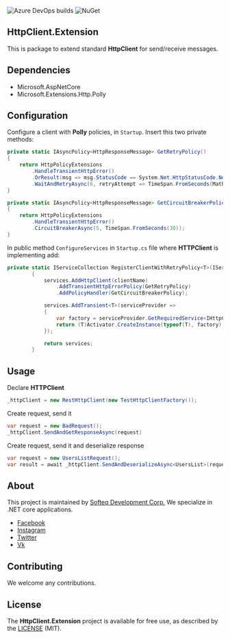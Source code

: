 ![Azure DevOps builds](https://dev.azure.com/eugenypetlakh/HttpClient.Extension/_apis/build/status/Softeq.HttpClient.Extension?branchName=master)
![NuGet](https://img.shields.io/nuget/v/Softeq.HttpClient.Extension.svg)

## HttpClient.Extension
This is package to extend standard **HttpClient** for send/receive messages.

## Dependencies
- Microsoft.AspNetCore
- Microsoft.Extensions.Http.Polly

## Configuration

Configure a client with **Polly** policies, in `Startup`. Insert this two private methods:

```csharp
private static IAsyncPolicy<HttpResponseMessage> GetRetryPolicy()
{
    return HttpPolicyExtensions
        .HandleTransientHttpError()
        .OrResult(msg => msg.StatusCode == System.Net.HttpStatusCode.NotFound)
        .WaitAndRetryAsync(6, retryAttempt => TimeSpan.FromSeconds(Math.Pow(2, retryAttempt)));
}

private static IAsyncPolicy<HttpResponseMessage> GetCircuitBreakerPolicy()
{
    return HttpPolicyExtensions
        .HandleTransientHttpError()
        .CircuitBreakerAsync(5, TimeSpan.FromSeconds(30));
}
```

In public method `ConfigureServices` in `Startup.cs` file where **HTTPClient** is implementing add:
```csharp
private static IServiceCollection RegisterClientWithRetryPolicy<T>(IServiceCollection services, string clientName) where T : RestHttpClientBase
	    {
		    services.AddHttpClient(clientName)
			    .AddTransientHttpErrorPolicy(GetRetryPolicy)
			    .AddPolicyHandler(GetCircuitBreakerPolicy);

		    services.AddTransient<T>(serviceProvider =>
		    {
			    var factory = serviceProvider.GetRequiredService<IHttpClientFactory>();
			    return (T)Activator.CreateInstance(typeof(T), factory);
		    });

		    return services;
	    }
```
## Usage
Declare **HTTPClient**

```csharp
_httpClient = new RestHttpClient(new TestHttpClientFactory());
```

Create request, send it
```csharp
var request = new BadRequest();
_httpClient.SendAndGetResponseAsync(request)
```
Create request, send it and deserialize response
```csharp
var request = new UsersListRequest();
var result = await _httpClient.SendAndDeserializeAsync<UsersList>(request);
```

## About

This project is maintained by [Softeq Development Corp.](https://www.softeq.com/)
We specialize in .NET core applications.

 - [Facebook](https://web.facebook.com/Softeq.by/)
 - [Instagram](https://www.instagram.com/softeq/)
 - [Twitter](https://twitter.com/Softeq)
 - [Vk](https://vk.com/club21079655)

## Contributing

We welcome any contributions.

## License

The **HttpClient.Extension** project is available for free use, as described by the [LICENSE](/LICENSE) (MIT).